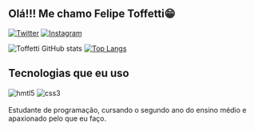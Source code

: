 ## Olá!!! Me chamo Felipe Toffetti😁

[![Twitter](https://img.shields.io/badge/Twitter-1DA1F2?style=for-the-badge&logo=twitter&logoColor=white)](https://x.com/_Toffetti_)
[![Instagram](https://img.shields.io/badge/Instagram-E4405F?style=for-the-badge&logo=instagram&logoColor=whit)](https://www.instagram.com/toffetti.20?igsh=MTR3YXU4YnF5MnhxeQ==)

![Toffetti GitHub stats](https://github-readme-stats.vercel.app/api?username=toffettl&show_icons=true&theme=tokyonight)
[![Top Langs](https://github-readme-stats.vercel.app/api/top-langs/?username=anuraghazra&layout=pie)](https://github.com/anuraghazra/github-readme-stats)


## Tecnologias que eu uso

<div style="display: inline_block">
<img align="center" alt="hmtl5" src="https://img.shields.io/badge/C%23-239120?style=for-the-badge&logo=c-sharp&logoColor=white">
<img align="center" alt="css3" src="https://img.shields.io/badge/.NET-5C2D91?style=for-the-badge&logo=.net&logoColor=white">
</div>
<br>
Estudante de programação, cursando o segundo ano do ensino médio e apaxionado pelo que eu faço.

